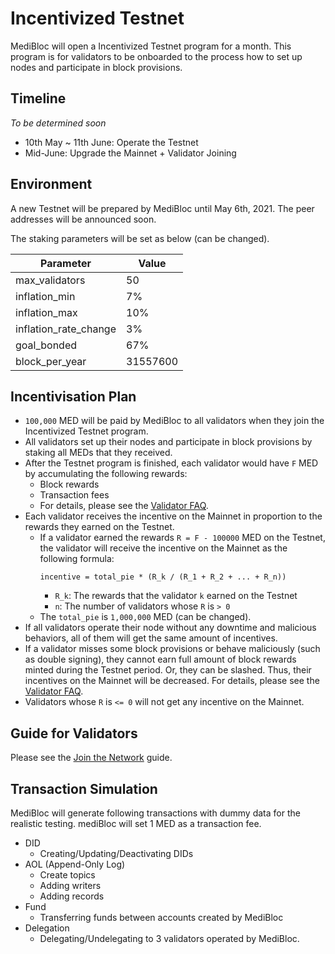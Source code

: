 # Incentivized Testnet

MediBloc will open a Incentivized Testnet program for a month.
This program is for validators to be onboarded to the process how to set up nodes and participate in block provisions.


## Timeline

*To be determined soon*

- 10th May ~ 11th June: Operate the Testnet
- Mid-June: Upgrade the Mainnet + Validator Joining


## Environment

A new Testnet will be prepared by MediBloc until May 6th, 2021.
The peer addresses will be announced soon.

The staking parameters will be set as below (can be changed).

|Parameter|Value|
|---------|-----|
|max_validators|50|
|inflation_min|7%|
|inflation_max|10%|
|inflation_rate_change|3%|
|goal_bonded|67%|
|block_per_year|31557600|


## Incentivisation Plan

- `100,000` MED will be paid by MediBloc to all validators when they join the Incentivized Testnet program.
- All validators set up their nodes and participate in block provisions by staking all MEDs that they received.
- After the Testnet program is finished, each validator would have `F` MED by accumulating the following rewards:
  - Block rewards
  - Transaction fees
  - For details, please see the [Validator FAQ](https://hub.cosmos.network/main/validators/validator-faq.html#what-is-the-incentive-to-stake).
- Each validator receives the incentive on the Mainnet in proportion to the rewards they earned on the Testnet.
  - If a validator earned the rewards `R = F - 100000` MED on the Testnet, the validator will receive the incentive on the Mainnet as the following formula:
    ```
    incentive = total_pie * (R_k / (R_1 + R_2 + ... + R_n))
    ```
    - `R_k`: The rewards that the validator `k` earned on the Testnet
	- `n`: The number of validators whose `R` is `> 0`
  - The `total_pie` is `1,000,000` MED (can be changed).
- If all validators operate their node without any downtime and malicious behaviors, all of them will get the same amount of incentives.
- If a validator misses some block provisions or behave maliciously (such as double signing), they cannot earn full amount of block rewards minted during the Testnet period. Or, they can be slashed. Thus, their incentives on the Mainnet will be decreased. For details, please see the [Validator FAQ](https://hub.cosmos.network/main/validators/validator-faq.html#what-are-the-slashing-conditions).
- Validators whose `R` is `<= 0` will not get any incentive on the Mainnet.


## Guide for Validators

Please see the [Join the Network](../guide/join-the-network.md) guide.


## Transaction Simulation

MediBloc will generate following transactions with dummy data for the realistic testing.
mediBloc will set 1 MED as a transaction fee.

- DID
  - Creating/Updating/Deactivating DIDs
- AOL (Append-Only Log)
  - Create topics
  - Adding writers
  - Adding records
- Fund
  - Transferring funds between accounts created by MediBloc
- Delegation
  - Delegating/Undelegating to 3 validators operated by MediBloc.
